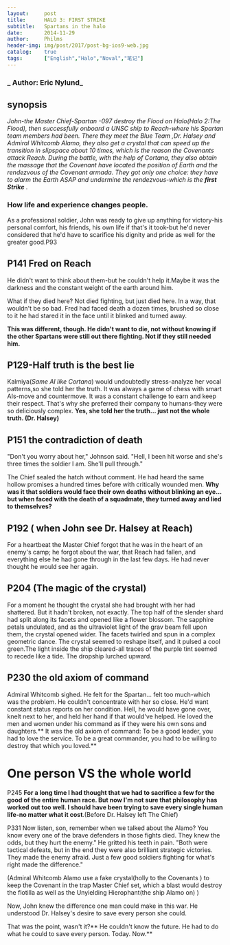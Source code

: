 ```yaml
---
layout: 	post
title: 		HALO 3: FIRST STRIKE
subtitle:	Spartans in the halo
date: 		2014-11-29
author: 	Philms
header-img: img/post/2017/post-bg-ios9-web.jpg
catalog: 	true
tags: 		["English","Halo","Noval","笔记"]
---
```


### _ Author: Eric Nylund_

## synopsis

_John-the Master Chief-Spartan -097 destroy the Flood on Halo(Halo 2:The Flood), then successfully onboard a UNSC ship to Reach-where his Spartan team members had been. There they meet the Blue Team ,Dr. Halsey and Admiral Whitcomb Alamo, they also get a crystal that can speed up the transition in slipspace about 10 times, which is the reason the Covenants attack Reach. During the battle, with the help of Cortana, they also obtain the massage that the Covenant have located the position of Earth and the rendezvous of the Covenant armada. They got only one choice: they have to alarm the Earth ASAP and undermine the rendezvous-which is the **first Strike** ._

### How life and experience changes people.

As a professional soldier, John was ready to give up anything for victory-his personal comfort, his friends, his own life if that's it took-but he'd never considered that he'd have to scarifice his dignity and pride as well for the greater good.P93

## P141 Fred on Reach

He didn't want to think about them-but he couldn't help it.Maybe it was the darkness and the constant weight of the earth around him.

What if they died here? Not died fighting, but just died here. In a way, that wouldn't be so bad. Fred had faced death a dozen times, brushed so close to it he had stared it in the face until it blinked and turned away.

**This was different, though. He didn't want to die, not without knowing if the other Spartans were still out there fighting. Not if they still needed him.**

## P129-Half truth is the best lie

Kalmiya(_Same AI like Cortana_) would undoubtedly stress-analyze her vocal patterns,so she told her the truth. It was always a game of chess with smart AIs-move and countermove. It was a constant challenge to earn and keep their respect. That's why she preferred their company to humans-they were so deliciously complex. **Yes, she told her the truth... just not the whole truth. (Dr. Halsey)**

## P151 the contradiction of death

"Don't you worry about her," Johnson said. "Hell, I been hit worse and she's three times the soldier I am. She'll pull through."

The Chief sealed the hatch without comment. He had heard the same hollow promises a hundred times before with critically wounded men. **Why was it that soldiers would face their own deaths without blinking an eye... but when faced with the death of a squadmate, they turned away and lied to themselves?**

## P192 ( when John see Dr. Halsey at Reach)

For a heartbeat the Master Chief forgot that he was in the heart of an enemy's camp; he forgot about the war, that Reach had fallen, and everything else he had gone through in the last few days. He had never thought he would see her again.

## P204 (The magic of the crystal)

For a moment he thought the crystal she had brought with her had shattered. But it hadn't broken, not exactly. The top half of the slender shard had split along its facets and opened like a flower blossom. The sapphire petals undulated, and as the ultraviolet light of the grav beam fell upon them, the crystal opened wider. The facets twirled and spun in a complex geometric dance. The crystal seemed to reshape itself, and it pulsed a cool green.The light inside the ship cleared-all traces of the purple tint seemed to recede like a tide. The dropship lurched upward.

## P230 the old axiom of command

Admiral Whitcomb sighed. He felt for the Spartan... felt too much-which was the problem. He couldn't concentrate with her so close. He'd want constant status reports on her condition. Hell, he would have gone over, knelt next to her, and held her hand if that would've helped. He loved the men and women under his command as if they were his own sons and daughters.** It was the old axiom of command: To be a good leader, you had to love the service. To be a great commander, you had to be willing to destroy that which you loved.**

# One person VS the whole world

P245
**For a long time I had thought that we had to sacrifice a few for the good of the entire human race. But now I'm not sure that philosophy has worked out too well. I should have been trying to save every single human life-no matter what it cost**.(Before Dr. Halsey left The Chief)

P331
Now listen, son, remember when we talked about the Alamo? You know every one of the brave defenders in those fights died. They knew the odds, but they hurt the enemy." He gritted his teeth in pain. "Both were tactical defeats, but in the end they were also brilliant strategic victories. They made the enemy afraid. Just a few good soldiers fighting for what's right made the difference."

(Admiral Whitcomb Alamo use a fake crystal(holly to the Covenants ) to keep the Covenant in the trap Master Chief set, which a blast would destroy the flotilla as well as the Unyielding Hierophant(the ship Alamo on) )

Now, John knew the difference one man could make in this war. He understood Dr. Halsey's desire to save every person she could.

That was the point, wasn't it?** He couldn't know the future. He had to do what he could to save every person. Today. Now.**